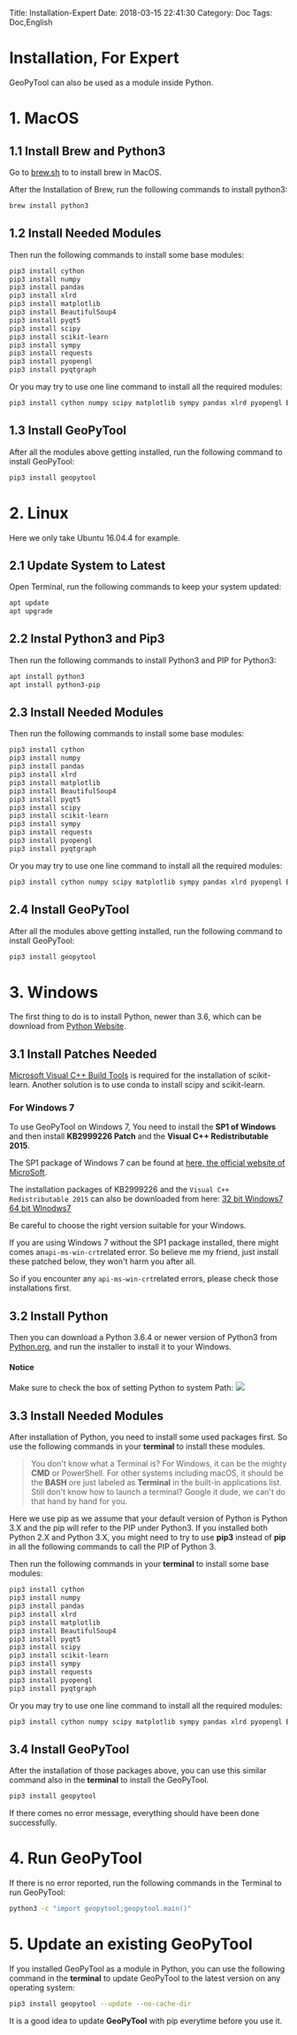 Title: Installation-Expert
Date: 2018-03-15 22:41:30
Category: Doc
Tags: Doc,English

# Installation, For Expert 

GeoPyTool can also be used as a module inside Python.

# 1. MacOS

## 1.1 Install Brew and Python3

Go to [brew.sh](http://brew.sh/) to to install brew in MacOS.

After the Installation of Brew, run the following commands to install python3:
```Bash
brew install python3
```
## 1.2 Install Needed Modules

Then run the following commands to install some base modules:
```Bash
pip3 install cython
pip3 install numpy
pip3 install pandas
pip3 install xlrd
pip3 install matplotlib
pip3 install BeautifulSoup4
pip3 install pyqt5
pip3 install scipy
pip3 install scikit-learn
pip3 install sympy
pip3 install requests
pip3 install pyopengl
pip3 install pyqtgraph
```

Or you may try to use one line command to install all the required modules:
```Bash
pip3 install cython numpy scipy matplotlib sympy pandas xlrd pyopengl BeautifulSoup4 pyqt5 scikit-learn requests pyqtgraph
```
## 1.3 Install GeoPyTool

After all the modules above getting installed, run the following command to install GeoPyTool:
```Bash
pip3 install geopytool
```


# 2. Linux
Here we only take Ubuntu 16.04.4 for example.

## 2.1 Update System to Latest

Open Terminal, run the following commands to keep your system updated:
```Bash
apt update
apt upgrade
```
## 2.2 Instal Python3 and Pip3
Then run the following commands to install Python3 and PIP for Python3:
```Bash
apt install python3
apt install python3-pip
```


## 2.3 Install Needed Modules

Then run the following commands to install some base modules:
```Bash
pip3 install cython
pip3 install numpy
pip3 install pandas
pip3 install xlrd
pip3 install matplotlib
pip3 install BeautifulSoup4
pip3 install pyqt5
pip3 install scipy
pip3 install scikit-learn
pip3 install sympy
pip3 install requests
pip3 install pyopengl
pip3 install pyqtgraph
```
Or you may try to use one line command to install all the required modules:
```Bash
pip3 install cython numpy scipy matplotlib sympy pandas xlrd pyopengl BeautifulSoup4 pyqt5 scikit-learn requests pyqtgraph
```
## 2.4 Install GeoPyTool

After all the modules above getting installed, run the following command to install GeoPyTool:
```Bash
pip3 install geopytool
```


# 3. Windows
The first thing to do is to install Python, newer than 3.6, which can be download from [Python Website](https://www.python.org/downloads/).

## 3.1 Install Patches Needed

[Microsoft Visual C++ Build Tools](http://landinghub.visualstudio.com/visual-cpp-build-tools) is required for the installation of scikit-learn. Another solution is to use conda to install scipy and scikit-learn.

### For Windows 7

To use GeoPyTool on Windows 7, You need to install the **SP1 of Windows** and then install **KB2999226 Patch** and the **Visual C++ Redistributable 2015**.

The SP1 package of Windows 7 can be found at [here, the official website of MicroSoft](https://support.microsoft.com/en-us/help/15090/windows-7-install-service-pack-1-sp1).

The installation packages of KB2999226 and the `Visual C++ Redistributable 2015` can also be downloaded from here: 
[32 bit Windows7 ](https://pan.baidu.com/s/1kVwSQ95)
[64 bit WInodws7 ](https://pan.baidu.com/s/1qY34ocW)


Be careful to choose the right version suitable for your Windows.

If you are using Windows 7 without the SP1 package installed, there might comes an`api-ms-win-crt`related error. So believe me my friend, just install these patched below, they won't harm you after all.

So if you encounter any `api-ms-win-crt`related errors, please check those installations first.



## 3.2 Install Python

Then you can download a Python 3.6.4 or newer version of Python3 from [Python.org](https://www.python.org/downloads/windows/), and run the installer to install it to your Windows.

#### Notice
Make sure to check the box of setting Python to system Path:
![](https://raw.githubusercontent.com/GeoPyTool/GeoPyTool/master/img/WindowsInstallAddPythonToPath.png)




## 3.3 Install Needed Modules

After installation of Python, you need to install some used packages first.
So use the following commands in your **terminal** to install these modules.

>You don't know what a Terminal is? For Windows, it can be the mighty **CMD** or PowerShell. For other systems including macOS, it should be the **BASH** ore just labeled as **Terminal** in the built-in applications list. Still don't know how to launch a terminal? Google it dude, we can't do that hand by hand for you.


Here we use pip as we assume that your default version of Python is Python 3.X and the pip will refer to the PIP under Python3. If you installed both Python 2.X and Python 3.X, you might need to try to use **pip3** instead of **pip** in all the following commands to call the PIP of Python 3.

Then run the following commands in your **terminal** to install some base modules:
```Bash
pip3 install cython
pip3 install numpy
pip3 install pandas
pip3 install xlrd
pip3 install matplotlib
pip3 install BeautifulSoup4
pip3 install pyqt5
pip3 install scipy
pip3 install scikit-learn
pip3 install sympy
pip3 install requests
pip3 install pyopengl
pip3 install pyqtgraph
```

Or you may try to use one line command to install all the required modules:
```Bash
pip3 install cython numpy scipy matplotlib sympy pandas xlrd pyopengl BeautifulSoup4 pyqt5 scikit-learn requests pyqtgraph
```

## 3.4 Install GeoPyTool
After the installation of those packages above, you can use this similar command also in the **terminal** to install the GeoPyTool.
```Bash
pip3 install geopytool
```

If there comes no error message, everything should have been done successfully.

# 4. Run GeoPyTool

If there is no error reported, run the following commands in the Terminal to run GeoPyTool:
```Bash
python3 -c "import geopytool;geopytool.main()"
```

# 5. Update an existing GeoPyTool

If you installed GeoPyTool as a module in Python, you can use the following command in the **terminal** to update GeoPyTool to the latest version on any operating system:
```Bash
pip3 install geopytool --update --no-cache-dir
```

It is a good idea to update **GeoPyTool** with pip everytime before you use it.


